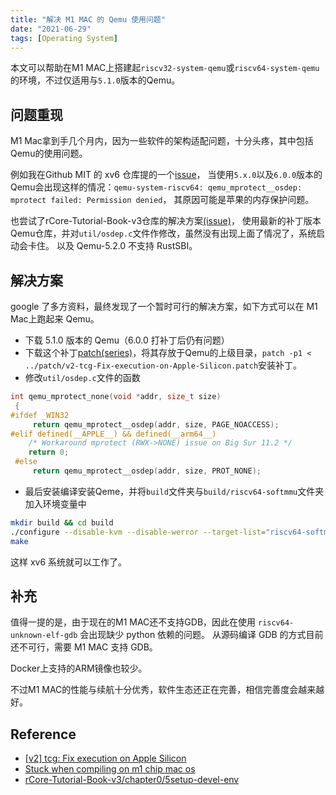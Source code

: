 ```yaml
---
title: "解决 M1 MAC 的 Qemu 使用问题"
date: "2021-06-29"
tags: [Operating System]
---
```


本文可以帮助在M1 MAC上搭建起`riscv32-system-qemu`或`riscv64-system-qemu`的环境，不过仅适用与`5.1.0`版本的Qemu。

## 问题重现

M1 Mac拿到手几个月内，因为一些软件的架构适配问题，十分头疼，其中包括Qemu的使用问题。

例如我在Github MIT 的 xv6 仓库提的一个[issue](https://github.com/mit-pdos/xv6-riscv/issues/76)，
当使用`5.x.0`以及`6.0.0`版本的Qemu会出现这样的情况：`qemu-system-riscv64: qemu_mprotect__osdep: mprotect failed: Permission denied`，
其原因可能是苹果的内存保护问题。

也尝试了rCore-Tutorial-Book-v3仓库的解决方案[(issue)](https://github.com/rcore-os/rCore-Tutorial-Book-v3/issues/11)，
使用最新的补丁版本Qemu仓库，并对`util/osdep.c`文件作修改，虽然没有出现上面了情况了，系统启动会卡住。
以及 Qemu-5.2.0 不支持 RustSBI。

## 解决方案

google 了多方资料，最终发现了一个暂时可行的解决方案，如下方式可以在 M1 Mac上跑起来 Qemu。

- 下载 5.1.0 版本的 Qemu（6.0.0 打补丁后仍有问题）
- 下载这个补丁[patch(series)](https://patchwork.kernel.org/project/qemu-devel/patch/20210103145055.11074-1-r.bolshakov@yadro.com/)，将其存放于Qemu的上级目录，`patch -p1 < ../patch/v2-tcg-Fix-execution-on-Apple-Silicon.patch`安装补丁。
- 修改`util/osdep.c`文件的函数
```c++
int qemu_mprotect_none(void *addr, size_t size)
 {
#ifdef _WIN32
     return qemu_mprotect__osdep(addr, size, PAGE_NOACCESS);
#elif defined(__APPLE__) && defined(__arm64__)
    /* Workaround mprotect (RWX->NONE) issue on Big Sur 11.2 */
    return 0;
 #else
     return qemu_mprotect__osdep(addr, size, PROT_NONE);
```
- 最后安装编译安装Qeme，并将`build`文件夹与`build/riscv64-softmmu`文件夹加入环境变量中
```zsh
mkdir build && cd build
./configure --disable-kvm --disable-werror --target-list="riscv64-softmmu"
make
```

这样 xv6 系统就可以工作了。

## 补充

值得一提的是，由于现在的M1 MAC还不支持GDB，因此在使用 `riscv64-unknown-elf-gdb` 会出现缺少 python 依赖的问题。
从源码编译 GDB 的方式目前还不可行，需要 M1 MAC 支持 GDB。

Docker上支持的ARM镜像也较少。

不过M1 MAC的性能与续航十分优秀，软件生态还正在完善，相信完善度会越来越好。

## Reference
- [[v2] tcg: Fix execution on Apple Silicon](https://patchwork.kernel.org/project/qemu-devel/patch/20210103145055.11074-1-r.bolshakov@yadro.com/)
- [Stuck when compiling on m1 chip mac os](https://github.com/mit-pdos/xv6-riscv/issues/76)
- [rCore-Tutorial-Book-v3/chapter0/5setup-devel-env](https://github.com/rcore-os/rCore-Tutorial-Book-v3/issues/11)
